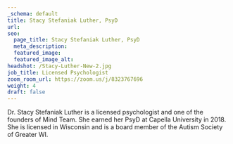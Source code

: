 ```yaml
---
_schema: default
title: Stacy Stefaniak Luther, PsyD
url:
seo:
  page_title: Stacy Stefaniak Luther, PsyD
  meta_description:
  featured_image:
  featured_image_alt:
headshot: /Stacy-Luther-New-2.jpg
job_title: Licensed Psychologist
zoom_room_url: https://zoom.us/j/8323767696
weight: 4
draft: false
---
```

Dr. Stacy Stefaniak Luther is a licensed psychologist and one of the founders of Mind Team. She earned her PsyD at Capella University in 2018. She is licensed in Wisconsin and is a board member of the Autism Society of Greater WI.